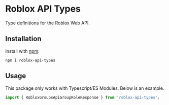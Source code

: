 # Roblox API Types
Type definitions for the Roblox Web API.

## Installation
Install with [npm](https://www.npmjs.com/):
```
npm i roblox-api-types
```

## Usage
This package only works with Typescript/ES Modules. Below is an example.
```ts
import { RobloxGroupsApiGroupRoleResponse } from 'roblox-api-types';
```
